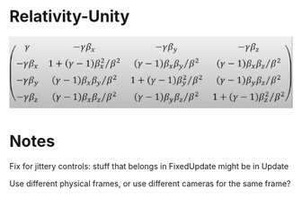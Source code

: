 # Relativity-Unity

![lorentzMatrix](img/lorentzMatrix.PNG)



# Notes

Fix for jittery controls:  stuff that belongs in FixedUpdate might be in Update



Use different physical frames, or use different cameras for the same frame?
